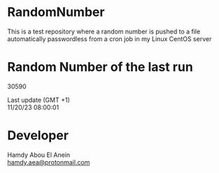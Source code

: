 # RandomNumber    
This is a test repository where a random number is pushed to a file automatically passwordless from a cron job in my Linux CentOS server    
# Random Number of the last run   
30590
      
Last update (GMT +1)    
11/20/23 08:00:01
# Developer    
Hamdy Abou El Anein   
hamdy.aea@protonmail.com
